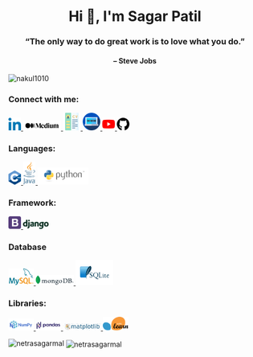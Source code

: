 <h1 align="center">Hi 👋, I'm Sagar Patil</h1>
<h3 align="center">“The only way to do great work is to love what you do.”</h3>
<h4 align="center">– Steve Jobs</h4>

<p align="left"> <img src="https://komarev.com/ghpvc/?username=netrasagarmal&label=Profile%20views&color=0e75b6&style=flat" alt="nakul1010" /> </p>

<h3 align="left">Connect with me:</h3>
<p align="left">
<a href="www.linkedin.com/in/sagarpatil2000" target="_blank"> <img src="https://github.com/netrasagarmal/netrasagarmal/blob/4882409b9625b5b861fa1d56425459423ff0c8b9/Logo/linkedin.png" alt="c++" width="5%" height="5%"/> </a>
<a href="https://sagarpatil2000.medium.com/" target="_blank"> <img src="https://github.com/netrasagarmal/netrasagarmal/blob/826b705b6ac4516ced5ad9edfd093bfe8dbe0151/Logo/Medium-Logo-Black-RGB@2x.png" alt="c++" width="15%" height="15%"/> </a>
<a href="" target="_blank"> <img src="https://github.com/netrasagarmal/netrasagarmal/blob/a90565347925432382c4fcd63ec82883f3d55566/Logo/cv.png" alt="c++" width="7%" height="5%"/> </a>
<a href="https://netrasagar12mati.wixsite.com/sagarpatil" target="_blank"> <img src="https://github.com/netrasagarmal/netrasagarmal/blob/a90565347925432382c4fcd63ec82883f3d55566/Logo/world-wide-web.png" alt="c++" width="7%" height="5%"/> </a>
 <a href="https://drive.google.com/file/d/10PUWtAeXBL3MzXh5LeQOqkNZYNCCZNUt/view?usp=sharing" target="_blank"> <img src="https://github.com/netrasagarmal/netrasagarmal/blob/826b705b6ac4516ced5ad9edfd093bfe8dbe0151/Logo/youtube.png" alt="c++" width="5%" height="5%"/> </a>
<a href="https://github.com/netrasagarmal" target="_blank"> <img src="https://github.com/netrasagarmal/netrasagarmal/blob/826b705b6ac4516ced5ad9edfd093bfe8dbe0151/Logo/github.png" alt="c++" width="5%" height="5%"/> </a>
</p>

<h3 align="left">Languages:</h3>
<p align="left"> 
<a href="" target="_blank"> <img src="https://github.com/netrasagarmal/netrasagarmal/blob/4882409b9625b5b861fa1d56425459423ff0c8b9/Logo/ISO_C++_Logo.svg" alt="c++" width="5%" height="5%"/> </a>
<a href="" target="_blank"> <img src="https://github.com/netrasagarmal/netrasagarmal/blob/4882409b9625b5b861fa1d56425459423ff0c8b9/Logo/Java_programming_language_logo.svg" alt="java" width="5%" height="5%"/> </a>
<a href="" target="_blank"> <img src="https://github.com/netrasagarmal/netrasagarmal/blob/d5a2e028dc28c228ba3b7c42a0f1bc11da2dfb94/Logo/python-logo-master-v3-TM%20(1).png" alt="python" width="20%" height="20%"/> </a>
 </p>
 
 <h3 align="left">Framework:</h3>
<p align="left"> 
<a href="" target="_blank"> <img src="https://github.com/netrasagarmal/netrasagarmal/blob/4882409b9625b5b861fa1d56425459423ff0c8b9/Logo/bootstrap-logo.png" alt="c++" width="5%" height="5%"/> </a>
<a href="" target="_blank"> <img src="https://github.com/netrasagarmal/netrasagarmal/blob/4882409b9625b5b861fa1d56425459423ff0c8b9/Logo/django-logo-positive.png" alt="java" width="10%" height="10%"/> </a>
 </p>
 
 <h3 align="left">Database</h3>
<p align="left"> 
<a href="" target="_blank"> <img src="https://github.com/netrasagarmal/netrasagarmal/blob/3f457d713254faaf3fa3c982eaa28168435c0661/Logo/logo-mysql-170x115.png" alt="MySQL" width="10%" height="10%"/> </a>
<a href="" target="_blank"> <img src="https://github.com/netrasagarmal/netrasagarmal/blob/3f457d713254faaf3fa3c982eaa28168435c0661/Logo/MongoDB_Logo_FullColorBlack_RGB.png" alt="MongoDB" width="15%" height="15%"/> </a>
 <a href="" target="_blank"> <img src="https://github.com/netrasagarmal/netrasagarmal/blob/main/Logo/SQLite-Logo.png" alt="SQLit" width="15%" height="15%"/> </a>
 </p>
 
 <h3 align="left">Libraries:</h3>
<p align="left"> 
<a href="" target="_blank"> <img src="https://github.com/netrasagarmal/netrasagarmal/blob/4882409b9625b5b861fa1d56425459423ff0c8b9/Logo/NumPy_logo_2020%20(1).svg" alt="c++" width="10%" height="10%"/> </a>
<a href="" target="_blank"> <img src="https://github.com/netrasagarmal/netrasagarmal/blob/4882409b9625b5b861fa1d56425459423ff0c8b9/Logo/Pandas_logo.svg" alt="java" width="10%" height="10%"/> </a>
<a href="" target="_blank"> <img src="https://github.com/netrasagarmal/netrasagarmal/blob/4882409b9625b5b861fa1d56425459423ff0c8b9/Logo/Matplotlib_logo.svg" alt="python" width="15%" height="15%"/> </a>
<a href="" target="_blank"> <img src="https://github.com/netrasagarmal/netrasagarmal/blob/4882409b9625b5b861fa1d56425459423ff0c8b9/Logo/Scikit_learn_logo_small.svg" alt="python" width="10%" height="10%"/> </a>
 </p>

<p><img align="left" src="https://github-readme-stats.vercel.app/api/top-langs?username=netrasagarmal&show_icons=true&locale=en&layout=compact" alt="netrasagarmal" /></p>

<p>&nbsp;<img align="center" src="https://github-readme-stats.vercel.app/api?username=netrasagarmal&show_icons=true&locale=en" alt="netrasagarmal" /></p>
